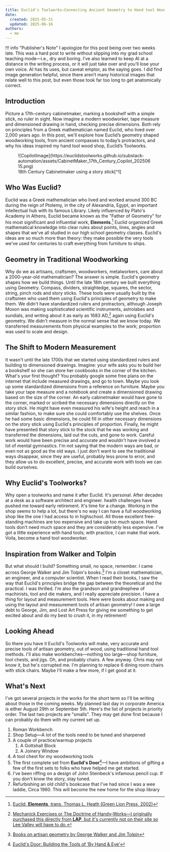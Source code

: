 ```yaml
---
title: Euclid's Toolworks—Connecting Ancient Geometry to Hand tool Woodworking
date:
  created: 2025-05-31
  updated: 2025-06-16
authors:
  - me
---
```


!!! info "Publisher's Note" I apologize for this post being over two weeks late. This was a hard post to write without slipping into my grad school teaching mode—i.e., dry and boring. I’ve also learned to keep AI at a distance in the writing process, or it will just take over and you’ll lose your own voice. AI has its uses, but caveat emptor, as the saying goes. I did find image generation helpful, since there aren’t many historical images that relate well to this post, but even those took far too long to get anatomically correct.

## Introduction

Picture a 17th-century cabinetmaker, marking a bookshelf with a simple stick, no ruler in sight. Now imagine a modern woodworker, tape measure and dimensioned drawing in hand, checking precise dimensions. Both rely on principles from a Greek mathematician named Euclid, who lived over 2,000 years ago. In this post, we'll explore how Euclid’s geometry shaped woodworking tools, from ancient compasses to today’s protractors, and why his ideas inspired my hand tool wood shop, Euclid’s Toolworks.

<figure markdown="span">
  ![CopilotImage](https://euclidstoolworks.github.io/substack-automation/assets/CabinetMaker_17th_Century_Copilot_20250615.png)
  <figcaption>18th Century Cabinetmaker using a story stick[^1]</figcaption>
</figure>

## Who Was Euclid?

Euclid was a Greek mathematician who lived and worked around 300 BC during the reign of Ptolemy, in the city of Alexandria, Egypt, an important intellectual hub with its famous Library.  Likely influenced by Plato's Academy in Athens, Euclid became known as the "Father of Geometry" for his most significant and influential work, **Elements**.[^2] Euclid organized Greek mathematical knowledge into clear rules about points, lines, angles and shapes that we've all studied in our high school geometry classes. Euclid's ideas are so much more than theory: they make possible the very tools we've used for centuries to craft everything from furniture to ships.

## Geometry in Traditional Woodworking

Why do we as artisans, craftsmen, woodworkers, metalworkers, care about a 2000-year-old mathematician? The answer is simple. Euclid's geometry shapes how we build things.  Until the late 18th century we built everything using Geometry. Compass, dividers, straightedge, squares, the sector, string, pinch rods and story sticks.  These tools were usually built by the craftsmen who used them using Euclid's principles of geometry to make them. We didn't have standardized rulers and protractors, although Joseph Moxon was making sophisticated scientific instruments, astrolabes and sundials, and writing about it as early as 1683 AD,[^3] again using Euclid's geometry. We didn't measure in the normal sense that we know today. We transferred measurements from physical examples to the work; proportion was used to scale and design.  

## The Shift to Modern Measurement

It wasn't until the late 1700s that we started using standardized rulers and building to dimensioned drawings. Imagine: your wife asks you to build her a bookshelf so she can store her cookbooks in the corner of the kitchen. What's your first thought? You probably google some free plans on the internet that include measured drawings, and go to town. Maybe you look up some standardized dimensions from a reference on furniture. Maybe you take your tape measure and a notebook and create a dimensioned drawing based on the size of the corner. An early cabinetmaker would have gone to the corner, marked or scribed the necessary dimensions directly on the story stick. He might have even measured his wife's height and reach in a similar fashion, to make sure she could comfortably use the shelves. Once he had some basic dimensions, he could fill in other necessary dimensions on the story stick using Euclid's principles of proportion. Finally, he might have presented that story stick to the stock that he was working and transferred the dimensions, laid out the cuts, and gone to work. Careful work would have been precise and accurate and wouldn't have involved a lot of mental gymnastics. I'm not saying that the modern ways are bad, or even not as good as the old ways. I just don't want to see the traditional ways disappear, since they are useful, probably less prone to error, and they allow us to do excellent, precise, and accurate work with tools we can build ourselves.

## Why Euclid's Toolworks?

Why open a toolworks and name it after Euclid. It's personal. After decades at a desk as a software architect and engineer. health challenges have pushed me toward early retirement.  It's time for a change. Working in the shop seems to help a lot, but there's no way I can have a full woodworking shop like the one I had access to in highschool. All those excellent free-standing machines are too expensive and take up too much space. Hand tools don't need much space and they are considerably less expensive. I've got a little experience with hand tools; with practice, I can make that work. Voila, become a hand tool woodworker.

## Inspiration from Walker and Tolpin

But what should I build? Something small, no space, remember. I came across George Walker and Jim Tolpin's books.[^4] I'm a closet mathematician, an engineer, and a computer scientist. When I read their books, I saw the way that Euclid's principles bridge the gap between the theoretical and the practical. I was thrilled. I'm also the grandson and grandnephew of machinists, tool and die makers, and I really appreciate precision. I have a thing for layout and measurement tools. Here were books about making and using the layout and measurement tools of artisan geometry! I owe a large debt to George, Jim, and Lost Art Press for giving me something to get excited about and do my best to crush it, in my retirement!

## Looking Ahead

So there you have it Euclid's Toolworks will make, very accurate and precise tools of artisan geometry, out of wood, using traditional hand tool methods.  I'll also make workbenches—nothing too large—shop furniture, tool chests, and jigs. Oh, and probably chairs. A few anyway. Chris may not know it, but he's corrupted me. I'm planning to replace 6 dining room chairs with stick chairs. Maybe I'll make a few more, if I get good at it.

## What's Next

I've got several projects in the works for the short term so I'll be writing about those in the coming weeks.  My planned last day in corporate America is either August 29th or September 5th. Here's the list of projects in priority order. The last two projects are "smalls". They may get done first because I can probably do them with my current set up.

1. Roman Workbench
1. Shop Setup—A lot of the tools need to be tuned and sharpened
1. A couple of practice/warmup projects
    1. A Gottshall Block
    1. A Joinery Window
1. A tool chest for my woodworking tools
1. The first complete set from **Euclid's Door**[^5]—I have ambitions of gifting a few of the first sets to folks who have helped me get started.
1. I've been riffing on a design of John Steinbeck's infamous pencil cup.  If you don't know the story, stay tuned.
1. Refurbishing an old child's bookcase that I've had since I was a wee laddie, Circa 1960.  This will become the new home for the shop library

[^1]: Microsoft Copilot. (2025). 18th-century cabinetmaker using a story stick [AI-generated image]. Microsoft.

[^2]: [Euclid, **Elements**, trans. Thomas L. Heath (Green Lion Press, 2002)](https://www.greenlion.com/books/EuclidsElements.html)

[^3]: [Mechanick Exercises or The Doctrine of Handy-Works—I originally purchased this directly from **LAP**, but it's currently not on their site so Lee Valley will have to do.](https://www.leevalley.com/en-us/shop/tools/books-and-dvds/115398-mechanick-exercises-or-the-doctrine-of-handy-works?item=20L0359)

[^4]: [Books on artisan geometry by George Walker and Jim Tolpin](../library.md#books-by-george-walker-and-jim-tolpin)

[^5]: [Euclid's Door: Building the Tools of ‘By Hand & Eye’](https://lostartpress.com/products/euclids-door?_pos=1&_sid=bc218e5d5&_ss=r&variant=39679042355263)
